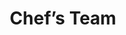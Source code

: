 ---
title: "Chef’s Team"
subTitle: "MEET OUR TEAM"
Chefs:
  - fullname: Emily Johnson
    position: seniorrider chef
    image: /chef/chef1.jpeg
  - fullname: Marcus Rodriguez
    position: jounier chef
    image: /chef/chef2.jpeg
  - fullname: Olivia Taylor
    position: senior chef
    image: /chef/chef3.jpeg
  - fullname: Ethan Mitchell
    position: senior chef
    image: /chef/chef4.jpeg
  - fullname: Sophia Anderson
    position: jounier chef
    image: /chef/chef3.jpeg
---